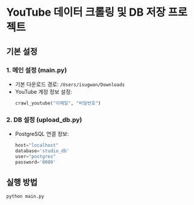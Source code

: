 # YouTube 데이터 크롤링 및 DB 저장 프로젝트

## 기본 설정

### 1. 메인 설정 (main.py)
- 기본 다운로드 경로: `/Users/isugwan/Downloads`
- YouTube 계정 정보 설정:
  ```python
  crawl_youtube("이메일", "비밀번호")
  ```

### 2. DB 설정 (upload_db.py)
- PostgreSQL 연결 정보:
  ```python
  host="localhost"
  database='studio_db'
  user="postgres"
  password='0000'
  ```

## 실행 방법
```bash
python main.py
```

